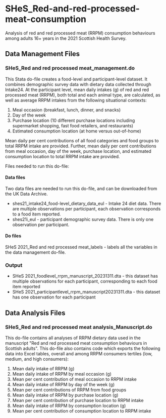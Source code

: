 # SHeS_Red-and-red-processed-meat-consumption
Analysis of red and red processed meat (RRPM) consumption behaviours among adults 16+ years in the 2021 Scottish Health Survey.

## Data Management Files

### SHeS_Red and red processed meat_management.do
This Stata do-file creates a food-level and participant-level dataset. It combines demographic survey data with dietary data collected through Intake24. At the participant level, mean daily intakes (g) of red and red processed meat (RRPM), both total and each animal type, are calculated, as well as average RRPM intakes from the following situational contexts:

1) Meal occasion (breakfast, lunch, dinner, and snacks)
2) Day of the week
3) Purchase location (10 different purchase locations including supermarket shopping, fast food retailers, and restaurants)
4) Estimated consumption location (at home versus out-of-home)

Mean daily per cent contributions of all food categories and food groups to total RRPM intake are provided. Further, mean daily per cent 
contributions from meal occasion, day of the week, purchase location, and estimated consumption location to total RRPM intake are provided.

Files needed to run this do-file:
#### Data files
Two data files are needed to run this do-file, and can be downloaded from the UK Data Archive.
- shes21_intake24_food-level_dietary_data_eul - Intake 24 diet data. There are multiple observations per participant, each observation corresponds to a food item reported.
- shes21i_eul - participant demographic survey data. There is only one observation per participant.

#### Do files
SHeS 2021_Red and red processed meat_labels - labels all the variables in the data management do-file.

### Output
- SHeS 2021_foodlevel_rrpm_manuscript_20231311.dta - this dataset has multiple observations for each participant, corresponding to each food item reported
- SHeS 2021_participantlevel_rrpm_manuscript20231311.dta - this dataset has one observation for each participant

## Data Analysis Files
### SHeS_Red and red processed meat analysis_Manuscript.do
This do-file contains all analyses of RRPM dietary data used in the manuscript "Red and red processed meat consumption behaviours in Scottish adults". This do-file also contains code which exports the following data into Excel tables, overall and among RRPM consumers tertiles (low, medium, and high consumers): 

1) Mean daily intake of RRPM (g)
2) Mean daily intake of RRPM by meal occasion (g)
3) Mean per cent contribution of meal occasion to RRPM intake
4) Mean daily intake of RRPM by day of the week (g)
6) Mean per cent contributions of RRPM from food groups
7) Mean daily intake of RRPM by purchase location (g)
8) Mean per cent contribution of purchase location to RRPM intake
9) Mean daily intake of RRPM by consumption location (g)
10) Mean per cent contribution of consumption location to RRPM intake
